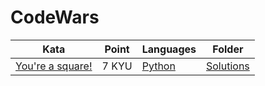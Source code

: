 # CodeWars

<table>
    <thead>
        <th>Kata</th>
        <th>Point</th>
        <th>Languages</th>
        <th>Folder</th>
    </thead>
    <tbody>
        <tr>
            <td><a href="https://www.codewars.com/kata/54c27a33fb7da0db0100040e">You're a square!</td>
            <td>7 KYU</td>
            <td><a href="7 KYU/You're a square!/Solution.py">Python</a></td>
            <td><a href="7 KYU/You're a square!">Solutions</a></td>
        </tr>
    </tbody>
</table>